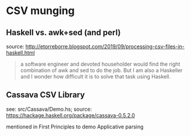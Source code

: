 # CSV munging

## Haskell vs. awk+sed (and perl)

source: <http://etorreborre.blogspot.com/2019/09/processing-csv-files-in-haskell.html>

> a software engineer and devoted householder would find the right
> combination of awk and sed to do the job. But I am also a Haskeller
> and I wonder how difficult it is to solve that task using Haskell.

## Cassava CSV Library

see: src/Cassava/Demo.hs; source: <https://hackage.haskell.org/package/cassava-0.5.2.0>

mentioned in First Principles to demo Applicative parsing
